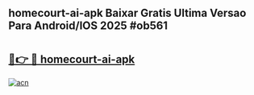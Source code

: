 ## homecourt-ai-apk Baixar Gratis Ultima Versao Para Android/IOS 2025 #ob561

# <h2><a href="https://ainizakaria.my?title=homecourt-ai-apk&ref=20M">🔗👉 🔴 homecourt-ai-apk</a></h2>

[![acn](https://github.com/user-attachments/assets/0f9c940e-d8b0-45ae-aac7-cd30a18b3e1c)](https://ainizakaria.my?title=homecourt-ai-apk&ref=20M)

